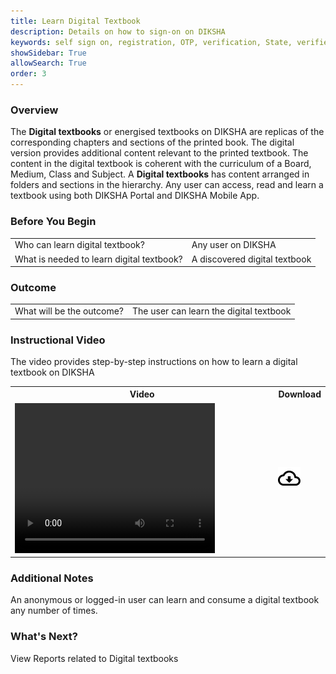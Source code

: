 ```yaml
---
title: Learn Digital Textbook
description: Details on how to sign-on on DIKSHA
keywords: self sign on, registration, OTP, verification, State, verified user
showSidebar: True
allowSearch: True
order: 3
---
```


### Overview

The **Digital textbooks** or energised textbooks on DIKSHA are replicas of the corresponding chapters and sections of the printed book. The digital version provides additional content relevant to the printed textbook. The content in the digital textbook is coherent with the curriculum of a Board, Medium, Class and Subject. A **Digital textbooks** has content arranged in folders and sections in the hierarchy. Any user can access, read and learn a textbook using both DIKSHA Portal and DIKSHA Mobile App. 


### Before You Begin

<table>
<tr><td>Who can learn digital textbook?</td>
<td>Any user on DIKSHA</td>
</tr>
<tr><td>What is needed to learn digital textbook?</td>
<td>A discovered digital textbook </td></tr>
</table>

### Outcome

<table>
<tr><td>What will be the outcome?</td>
<td>The user can learn the digital textbook</td>
</tr>
</table>

### Instructional Video  

The video provides step-by-step instructions on how to learn a digital textbook on DIKSHA

<table>
  <tr>
    <th style="width:85%;">Video</th>
    <th style="width:15%;">Download</th>
  </tr>
  <tr>
    <td><video width="320" height="240" controls><source src="../videos/learn-book.mp4" type="video/mp4"></video></td>
    <td class="text-center"><a href="../videos/learn-book.mp4" download><img src="../../../assets/imgs/icons/outline_cloud_download.png"></a></td>
  </tr>
</table>

### Additional Notes

An anonymous or logged-in user can learn and consume a digital textbook any number of times.

### What's Next?  

View Reports related to Digital textbooks
